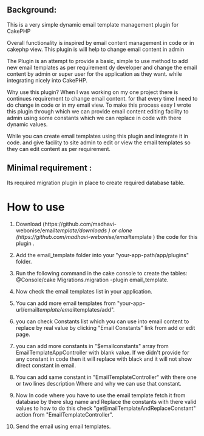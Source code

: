 <h2>Background:</h2>

<p>This is a very simple dynamic email template management plugin for CakePHP</p>

<p>Overall functionality is inspired by email content management in code or in cakephp view. This plugin is will help to change email content in admin</p>

<p>The Plugin is an attempt to provide a basic, simple to use method to add new email templates as per requirement dy developer and change the email content by admin or super user for the application as they want. while integrating nicely into CakePHP.</p>

<p>Why use this plugin?
When I was working on my one project there is continues requirement to change email content. for that every time I need to do change in code or in my email view. To make this process easy I wrote this plugin through which we can provide email content editing facility to admin using some constants which we can replace in code with there dynamic values.</p>

<p>While you can create email templates using this plugin and integrate it in code. and give facility to site admin to edit or view the email templates so they can edit content as per requirement.</p>

<h2>Minimal requirement :</h2>

<p>Its required migration plugin in place to create required database table.</p>

<h1>How to use</h1>

<ol>
<li><p>Download (https://github.com/madhavi-webonise/email<em>template/downloads ) or clone (https://github.com/madhavi-webonise/email</em>template ) the code for this plugin .</p></li>
<li><p>Add the email_template folder into your "your-app-path/app/plugins" folder.</p></li>
<li><p>Run the following command in the cake console to create the tables:
@Console/cake Migrations.migration -plugin email_template.</p></li>
<li><p>Now check the email templates list in your application.</p></li>
<li><p>You can add more email templates from "your-app-url/email<em>template/email</em>templates/add".</p></li>
<li><p>you can check Constants list which you can use into email content to replace by real value by clicking "Email Constants" link from add or edit page.</p></li>
<li><p>you can add more constants in "$emailconstants" array from EmailTemplateAppController with blank value. If we didn't provide for any constant in code then it will replace with black and it will not show direct constant in email.</p></li>
<li><p>You can add same constant in "EmailTemplateController" with there one or two lines description Where and why we can use that constant.</p></li>
<li><p>Now In code where you have to use the email template fetch it from database by there slug name and Replace the constants with there valid values to how to do this check "getEmailTemplateAndReplaceConstant" action from "EmailTemplateController".</p></li>
<li><p>Send the email using email templates.</p></li>
</ol>


